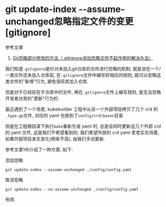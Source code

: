 # git update-index --assume-unchanged忽略指定文件的变更[gitignore]

参考文章

1. [Git忽略部分修改的方法（.gitignore添加忽略文件不起作用的解决办法）](https://www.cnblogs.com/gongxianjin/p/17510858.html)

我们知道`.gitignore`是针对未加入git仓库的文件进行忽略的机制, 就是说在一个/一类文件还未加入仓库前, 在`.gitignore`文件中编写好相应的规则, 就可以忽略这类文件的"新增"行为, 避免误将其加入仓库.

但是对于已经存在于仓库中的文件, 再在`.gitignore`文件上编写规则, 是无法忽略开发者对其的"更新"行为的.

最近遇到了一个场景, kubebuilder 工程中从另一个外部项目拷贝了几个 crd 的`_type.go`文件, 对应的 yaml 也放到了`config/crd/bases`目录. 

但是在工程根目录下执行`make`重新生成 yaml 时, 总是会同时更新这几个外部 crd 的 yaml 文件, 这是我们不希望看到的, 我们希望外部的 crd yaml 老老实实待着, 如果外部项目发生变化(频率不高), 由我们手动更新.

参考文章1中介绍了一种方案, 如下:

添加忽略

```
git update-index --assume-unchanged ./config/config.yaml
```

取消忽略

```
git update-index --no-assume-unchanged ./config/config.yaml
```

有效.
